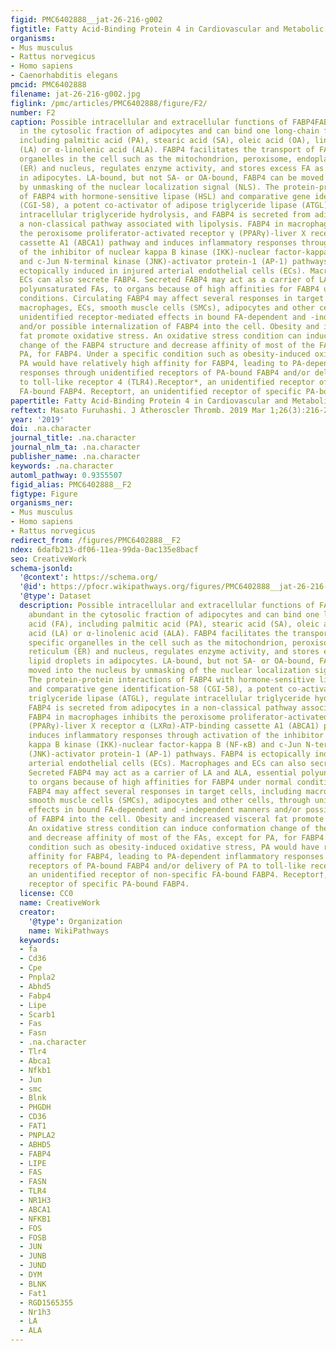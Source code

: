 ```yaml
---
figid: PMC6402888__jat-26-216-g002
figtitle: Fatty Acid-Binding Protein 4 in Cardiovascular and Metabolic Diseases
organisms:
- Mus musculus
- Rattus norvegicus
- Homo sapiens
- Caenorhabditis elegans
pmcid: PMC6402888
filename: jat-26-216-g002.jpg
figlink: /pmc/articles/PMC6402888/figure/F2/
number: F2
caption: Possible intracellular and extracellular functions of FABP4FABP4 is abundant
  in the cytosolic fraction of adipocytes and can bind one long-chain fatty acid (FA),
  including palmitic acid (PA), stearic acid (SA), oleic acid (OA), linoleic acid
  (LA) or α-linolenic acid (ALA). FABP4 facilitates the transport of FAs to specific
  organelles in the cell such as the mitochondrion, peroxisome, endoplasmic reticulum
  (ER) and nucleus, regulates enzyme activity, and stores excess FA as lipid droplets
  in adipocytes. LA-bound, but not SA- or OA-bound, FABP4 can be moved into the nucleus
  by unmasking of the nuclear localization signal (NLS). The protein-protein interactions
  of FABP4 with hormone-sensitive lipase (HSL) and comparative gene identification-58
  (CGI-58), a potent co-activator of adipose triglyceride lipase (ATGL), regulate
  intracellular triglyceride hydrolysis, and FABP4 is secreted from adipocytes in
  a non-classical pathway associated with lipolysis. FABP4 in macrophages inhibits
  the peroxisome proliferator-activated receptor γ (PPARγ)-liver X receptor α (LXRα)-ATP-binding
  cassette A1 (ABCA1) pathway and induces inflammatory responses through activation
  of the inhibitor of nuclear kappa B kinase (IKK)-nuclear factor-kappa B (NF-κB)
  and c-Jun N-terminal kinase (JNK)-activator protein-1 (AP-1) pathways. FABP4 is
  ectopically induced in injured arterial endothelial cells (ECs). Macrophages and
  ECs can also secrete FABP4. Secreted FABP4 may act as a carrier of LA and ALA, essential
  polyunsaturated FAs, to organs because of high affinities for FABP4 under normal
  conditions. Circulating FABP4 may affect several responses in target cells, including
  macrophages, ECs, smooth muscle cells (SMCs), adipocytes and other cells, through
  unidentified receptor-mediated effects in bound FA-dependent and -independent manners
  and/or possible internalization of FABP4 into the cell. Obesity and increased visceral
  fat promote oxidative stress. An oxidative stress condition can induce conformation
  change of the FABP4 structure and decrease affinity of most of the FAs, except for
  PA, for FABP4. Under a specific condition such as obesity-induced oxidative stress,
  PA would have relatively high affinity for FABP4, leading to PA-dependent inflammatory
  responses through unidentified receptors of PA-bound FABP4 and/or delivery of PA
  to toll-like receptor 4 (TLR4).Receptor*, an unidentified receptor of non-specific
  FA-bound FABP4. Receptor†, an unidentified receptor of specific PA-bound FABP4.
papertitle: Fatty Acid-Binding Protein 4 in Cardiovascular and Metabolic Diseases.
reftext: Masato Furuhashi. J Atheroscler Thromb. 2019 Mar 1;26(3):216-232.
year: '2019'
doi: .na.character
journal_title: .na.character
journal_nlm_ta: .na.character
publisher_name: .na.character
keywords: .na.character
automl_pathway: 0.9355507
figid_alias: PMC6402888__F2
figtype: Figure
organisms_ner:
- Mus musculus
- Homo sapiens
- Rattus norvegicus
redirect_from: /figures/PMC6402888__F2
ndex: 6dafb213-df06-11ea-99da-0ac135e8bacf
seo: CreativeWork
schema-jsonld:
  '@context': https://schema.org/
  '@id': https://pfocr.wikipathways.org/figures/PMC6402888__jat-26-216-g002.html
  '@type': Dataset
  description: Possible intracellular and extracellular functions of FABP4FABP4 is
    abundant in the cytosolic fraction of adipocytes and can bind one long-chain fatty
    acid (FA), including palmitic acid (PA), stearic acid (SA), oleic acid (OA), linoleic
    acid (LA) or α-linolenic acid (ALA). FABP4 facilitates the transport of FAs to
    specific organelles in the cell such as the mitochondrion, peroxisome, endoplasmic
    reticulum (ER) and nucleus, regulates enzyme activity, and stores excess FA as
    lipid droplets in adipocytes. LA-bound, but not SA- or OA-bound, FABP4 can be
    moved into the nucleus by unmasking of the nuclear localization signal (NLS).
    The protein-protein interactions of FABP4 with hormone-sensitive lipase (HSL)
    and comparative gene identification-58 (CGI-58), a potent co-activator of adipose
    triglyceride lipase (ATGL), regulate intracellular triglyceride hydrolysis, and
    FABP4 is secreted from adipocytes in a non-classical pathway associated with lipolysis.
    FABP4 in macrophages inhibits the peroxisome proliferator-activated receptor γ
    (PPARγ)-liver X receptor α (LXRα)-ATP-binding cassette A1 (ABCA1) pathway and
    induces inflammatory responses through activation of the inhibitor of nuclear
    kappa B kinase (IKK)-nuclear factor-kappa B (NF-κB) and c-Jun N-terminal kinase
    (JNK)-activator protein-1 (AP-1) pathways. FABP4 is ectopically induced in injured
    arterial endothelial cells (ECs). Macrophages and ECs can also secrete FABP4.
    Secreted FABP4 may act as a carrier of LA and ALA, essential polyunsaturated FAs,
    to organs because of high affinities for FABP4 under normal conditions. Circulating
    FABP4 may affect several responses in target cells, including macrophages, ECs,
    smooth muscle cells (SMCs), adipocytes and other cells, through unidentified receptor-mediated
    effects in bound FA-dependent and -independent manners and/or possible internalization
    of FABP4 into the cell. Obesity and increased visceral fat promote oxidative stress.
    An oxidative stress condition can induce conformation change of the FABP4 structure
    and decrease affinity of most of the FAs, except for PA, for FABP4. Under a specific
    condition such as obesity-induced oxidative stress, PA would have relatively high
    affinity for FABP4, leading to PA-dependent inflammatory responses through unidentified
    receptors of PA-bound FABP4 and/or delivery of PA to toll-like receptor 4 (TLR4).Receptor*,
    an unidentified receptor of non-specific FA-bound FABP4. Receptor†, an unidentified
    receptor of specific PA-bound FABP4.
  license: CC0
  name: CreativeWork
  creator:
    '@type': Organization
    name: WikiPathways
  keywords:
  - fa
  - Cd36
  - Cpe
  - Pnpla2
  - Abhd5
  - Fabp4
  - Lipe
  - Scarb1
  - Fas
  - Fasn
  - .na.character
  - Tlr4
  - Abca1
  - Nfkb1
  - Jun
  - smc
  - Blnk
  - PHGDH
  - CD36
  - FAT1
  - PNPLA2
  - ABHD5
  - FABP4
  - LIPE
  - FAS
  - FASN
  - TLR4
  - NR1H3
  - ABCA1
  - NFKB1
  - FOS
  - FOSB
  - JUN
  - JUNB
  - JUND
  - DYM
  - BLNK
  - Fat1
  - RGD1565355
  - Nr1h3
  - LA
  - ALA
---
```

